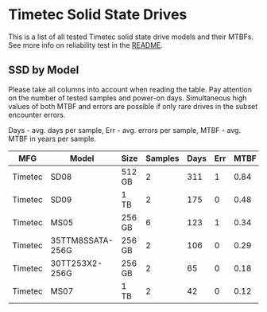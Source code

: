 Timetec Solid State Drives
==========================

This is a list of all tested Timetec solid state drive models and their MTBFs. See
more info on reliability test in the [README](https://github.com/linuxhw/SMART).

SSD by Model
------------

Please take all columns into account when reading the table. Pay attention on the
number of tested samples and power-on days. Simultaneous high values of both MTBF
and errors are possible if only rare drives in the subset encounter errors.

Days - avg. days per sample,
Err  - avg. errors per sample,
MTBF - avg. MTBF in years per sample.

| MFG       | Model              | Size   | Samples | Days  | Err   | MTBF |
|-----------|--------------------|--------|---------|-------|-------|------|
| Timetec   | SD08               | 512 GB | 2       | 311   | 1     | 0.84   |
| Timetec   | SD09               | 1 TB   | 2       | 175   | 0     | 0.48   |
| Timetec   | MS05               | 256 GB | 6       | 123   | 1     | 0.34   |
| Timetec   | 35TTM8SSATA-256G   | 256 GB | 2       | 106   | 0     | 0.29   |
| Timetec   | 30TT253X2-256G     | 256 GB | 2       | 65    | 0     | 0.18   |
| Timetec   | MS07               | 1 TB   | 2       | 42    | 0     | 0.12   |
